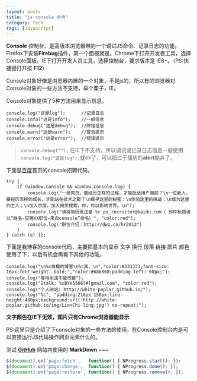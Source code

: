 ```yaml
---
layout: posts
title: "js console 命令"
category: tech
tags: [JavaScript]
---
```


**Console** 控制台，是高版本浏览器带的一个调试JS命令、记录日志的功能。Firefox下安装**Firebug**插件，第一个面板就是。Chrome下打开开发者工具，选择Console面板。IE下打开开发人员工具，选择控制台，要求版本是 IE8+。（PS:快捷键打开按 **F12**）

<!--break-->

Console对象好像是浏览器内置的一个对象，不是js的，所以有的浏览器对Console对象的一些方法不支持，举个栗子，IE。

Console对象提供了5种方法用来显示信息。


	console.log("这是log");      //记录日志
	console.info("这是info");    //一般信息
	console.debug("这是debug");  //除错信息
	console.warn("这是warn");    //警告提示
	console.error("这是error");  //错误提示

> `console.debug("");` 在IE下不支持，所以调试或记录日志信息一般使用 `console.log("这是log");`就ok了，可以把过于强势的**alert**抛弃了。


下面是[百度](http://www.baidu.com/)首页的console招聘代码。

	try {
		if (window.console && window.console.log) {
			console.log("一张网页，要经历怎样的过程，才能抵达用户面前？\n一位新人，要经历怎样的成长，才能站在技术之巅？\n探寻这里的秘密；\n体验这里的挑战；\n成为这里的主人；\n加入百度，加入网页搜索，你，可以影响世界。\n");
			console.log("请将简历发送至 %c ps_recruiter@baidu.com（ 邮件标题请以“姓名-应聘XX职位-来自console”命名）", "color:red");
			console.log("职位介绍：http://dwz.cn/hr2013")
		}
	} catch (e) {};


下面是我博客的console代码，主要把基本的显示 文字 换行 段落 链接 图片 颜色 使用了下，以后有机会再看下其他的功能。

	console.log("\n%c白楊的博客\n%c真、\n","color:#333333;font-size: 16px;font-weight: bold;","color:#686868;padding-left: 60px;");
	console.log("等待永遠不能改變");
	console.log("Gtalk: %cBYH5566[#]gmail.com", "color:red");
	console.log("个人网站: http://white-poplar.github.io/");
	console.log("%c", "padding:218px 150px;line-height:460px;background:url('http://white-poplar.github.io/img/Lin+Chi-ling.jpg') no-repeat;");

**文字颜色在IE下无效，图片只有Chrome浏览器能显示**

PS:这里只是介绍了下console对象的一些方法的使用，在Console控制台内是可以直接运行JS代码操作网页元素什么的。

测试 [**GitHub**](https://github.com/) 网站内使用的 **MarkDown** ~~~

~~~ js
$(document).on('page:fetch',   function() { NProgress.start(); });
$(document).on('page:change',  function() { NProgress.done(); });
$(document).on('page:restore', function() { NProgress.remove(); });
~~~